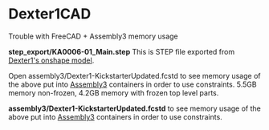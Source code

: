 # Dexter1CAD
Trouble with FreeCAD + Assembly3 memory usage

**step_export/KA0006-01_Main.step** This is STEP file exported from [Dexter1's onshape model](https://cad.onshape.com/documents/2af8ed0e61a34ebf69284c68/w/72caf65e51bde98e456925d2/e/6843c182cbf9181dbb307455). 

Open assembly3/Dexter1-KickstarterUpdated.fcstd to see memory usage of the above put into [Assembly3](https://forum.freecadweb.org/viewtopic.php?f=20&t=34583) containers in order to use constraints. 5.5GB memory non-frozen, 4.2GB memory with frozen top level parts.

**assembly3/Dexter1-KickstarterUpdated.fcstd** to see memory usage of the above put into [Assembly3](https://forum.freecadweb.org/viewtopic.php?f=20&t=34583) containers in order to use constraints.
